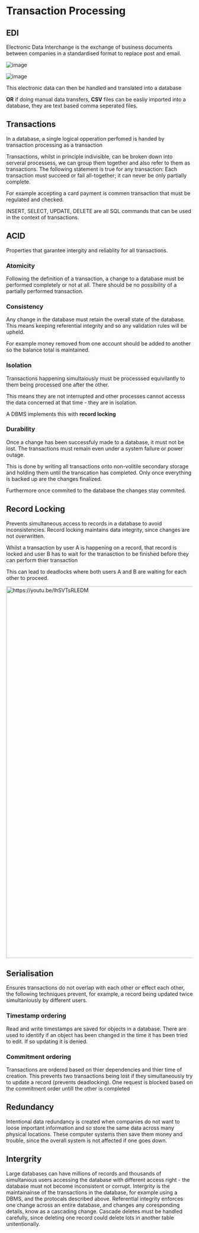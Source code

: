 # Transaction Processing

## EDI
Electronic Data Interchange is the exchange of business documents between companies in a standardised format to replace post and email.

![image](https://user-images.githubusercontent.com/72783315/138685173-a31ca1d1-ac11-48cd-bdfe-717459667d12.png)

![image](https://user-images.githubusercontent.com/72783315/138689833-3a3c2ff8-d8be-4beb-8d43-c7354c5f494f.png)

This electronic data can then be handled and translated into a database

**OR** if doing manual data transfers, **CSV** files can be easliy imported into a database, they are text based comma seperated files.

## Transactions
In a database, a single logical opperation perfomed is handed by transaction processing as a transaction

Transactions, whilst in principle indivisible, can be broken down into serveral processess, we can group them together and also refer to them as transactions. The following statement is true for any transaction: Each transaction must succeed or fail all-together; it can never be only partially complete.

For example accepting a card payment is commen transaction that must be regulated and checked.

INSERT, SELECT, UPDATE, DELETE are all SQL commands that can be used in the context of transactions.

## ACID
Properties that garantee intergity and reliablity for all transactions.

### Atomicity
Following the definition of a transaction, a change to a database must be performed completely or not at all. There should be no possibility of a partially performed transaction.

### Consistency
Any change in the database must retain the overall state of the database. This means keeping referential integrity and so any validation rules will be upheld.

For example money removed from one account should be added to another so the balance total is maintained.

### Isolation
Transactions happening simultaiously must be processsed equivilantly to them being processed one after the other.

This means they are not interrupted and other processes cannot accesss the data concerned at that time - they are in isolation.

A DBMS implements this with **record locking**

### Durability
Once a change has been successfuly made to a database, it must not be lost. The transactions must remain even under a system failure or power outage.

This is done by writing all transactions onto non-volitile secondary storage and holding them until the transcation has completed. Only once everything is backed up are the changes finalized.

Furthermore once commited to the database the changes stay commited.

## Record Locking
Prevents simultaneous access to records in a database to avoid inconsistencies. Record locking maintains data integrity, since changes are not overwritten.

Whilst a transaction by user A is happening on a record, that record is locked and user B has to wait for the tranasction to be finished before they can perform thier transaction

This can lead to deadlocks where both users A and B are waiting for each other to proceed.

<img width="1002" alt="https://youtu.be/lhSVTsRLEDM" src="https://user-images.githubusercontent.com/72783315/138735056-7a26536d-d96b-419e-801b-c6ea096a8254.png">

## Serialisation
Ensures transactions do not overlap with each other or effect each other, the following techniques prevent, for example, a record being updated twice simultaniously by different users.

### Timestamp ordering
Read and write timestamps are saved for objects in a database. There are used to identify if an object has been changed in the time it has been tried to edit. If so updating it is denied.

### Commitment ordering
Transactions are ordered based on thier dependencies and thier time of creation. This prevents two transactions being lost if they simultaneously try to update a record (prevents deadlocking). One request is blocked based on the commitment order untill the other is completed

## Redundancy
Intentional data redundancy is created when companies do not want to loose important information and so store the same data across many physical locations. These computer systems then save them money and trouble, since the overall system is not affected if one goes down.

## Intergrity
Large databases can have millions of records and thousands of simultanious users accessing the database with different access right - the database must not become inconsistent or corrupt. Intergrity is the maintainainse of the transactions in the database, for example using a DBMS, and the protocals described above. Referential integrity enforces one change across an entire database, and changes any coresponding details, know as a cascading change. Cascade deletes must be handled carefully, since deleting one record could delete lots in another table unitentionally.

